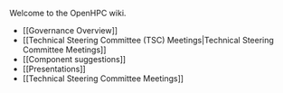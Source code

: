 Welcome to the OpenHPC wiki.

* [[Governance Overview]]
 * [[Technical Steering Committee (TSC) Meetings|Technical Steering Committee Meetings]]
* [[Component suggestions]]
* [[Presentations]]
* [[Technical Steering Committee Meetings]]